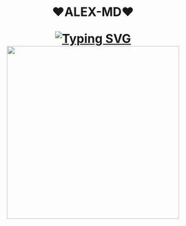 <h1 align=center>❤️ALEX-MD❤️
  <br>

 [![Typing SVG](https://readme-typing-svg.herokuapp.com?font=Fira+Code&size=25&pause=1000&color=A9FF00&center=true&random=true&width=450&lines=ALEX+MD+WHATSAPP+BOT)](https://git.io/typing-svg)
<br>
<img src=https://telegra.ph/file/29a9828bfa42b5b2b32fb.jpg width=400 length=400>
   

